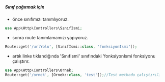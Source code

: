 ##### Sınıf çağırmak için

- önce sınıfımızı tanımlıyoruz.
```php
use App\Http\Controllers\SınıfIsmi; 
```
- sonra route tanımlamamızı yapıyoruz.
```php
Route::get('/urlYolu', [SınıfIsmi::class, 'fonksiyonIsmi']);
```
- artık linke tıklandığında 'SınıfIsmi' sınıfındaki 'fonksiyonIsmi fonksiyonu çalıştırır.<br>

```php
use App\Http\Controllers\Ornek;
Route::get('/ornek', [Ornek::class, 'test']);//Test methodu çalıştırılır.
```
